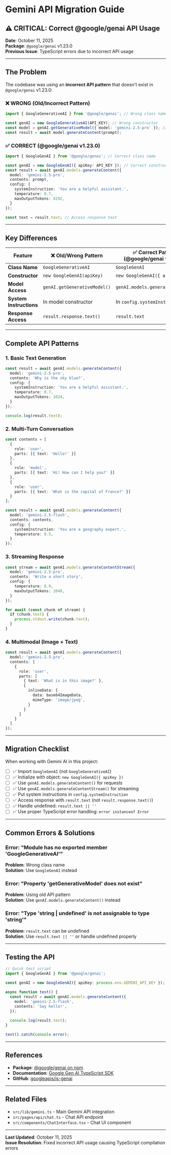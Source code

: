 # Gemini API Migration Guide

## ⚠️ CRITICAL: Correct @google/genai API Usage

**Date**: October 11, 2025  
**Package**: `@google/genai` v1.23.0  
**Previous Issue**: TypeScript errors due to incorrect API usage

---

## The Problem

The codebase was using an **incorrect API pattern** that doesn't exist in `@google/genai` v1.23.0:

### ❌ WRONG (Old/Incorrect Pattern)
```typescript
import { GoogleGenerativeAI } from '@google/genai'; // Wrong class name

const genAI = new GoogleGenerativeAI(API_KEY); // Wrong constructor
const model = genAI.getGenerativeModel({ model: 'gemini-2.5-pro' }); // Method doesn't exist!
const result = await model.generateContent(prompt);
```

### ✅ CORRECT (@google/genai v1.23.0)
```typescript
import { GoogleGenAI } from '@google/genai'; // Correct class name

const genAI = new GoogleGenAI({ apiKey: API_KEY }); // Correct constructor
const result = await genAI.models.generateContent({
  model: 'gemini-2.5-pro',
  contents: prompt,
  config: {
    systemInstruction: 'You are a helpful assistant.',
    temperature: 0.7,
    maxOutputTokens: 8192,
  }
});

const text = result.text; // Access response text
```

---

## Key Differences

| Feature | ❌ Old/Wrong Pattern | ✅ Correct Pattern (@google/genai v1.23.0) |
|---------|---------------------|-------------------------------------------|
| **Class Name** | `GoogleGenerativeAI` | `GoogleGenAI` |
| **Constructor** | `new GoogleGenAI(apiKey)` | `new GoogleGenAI({ apiKey })` |
| **Model Access** | `genAI.getGenerativeModel()` | `genAI.models.generateContent()` |
| **System Instructions** | In model constructor | In `config.systemInstruction` |
| **Response Access** | `result.response.text()` | `result.text` |

---

## Complete API Patterns

### 1. Basic Text Generation

```typescript
const result = await genAI.models.generateContent({
  model: 'gemini-2.5-pro',
  contents: 'Why is the sky blue?',
  config: {
    systemInstruction: 'You are a helpful assistant.',
    temperature: 0.7,
    maxOutputTokens: 1024,
  }
});

console.log(result.text);
```

### 2. Multi-Turn Conversation

```typescript
const contents = [
  {
    role: 'user',
    parts: [{ text: 'Hello!' }]
  },
  {
    role: 'model',
    parts: [{ text: 'Hi! How can I help you?' }]
  },
  {
    role: 'user',
    parts: [{ text: 'What is the capital of France?' }]
  }
];

const result = await genAI.models.generateContent({
  model: 'gemini-2.5-flash',
  contents: contents,
  config: {
    systemInstruction: 'You are a geography expert.',
    temperature: 0.5,
  }
});
```

### 3. Streaming Response

```typescript
const stream = await genAI.models.generateContentStream({
  model: 'gemini-2.5-pro',
  contents: 'Write a short story',
  config: {
    temperature: 0.9,
    maxOutputTokens: 2048,
  }
});

for await (const chunk of stream) {
  if (chunk.text) {
    process.stdout.write(chunk.text);
  }
}
```

### 4. Multimodal (Image + Text)

```typescript
const result = await genAI.models.generateContent({
  model: 'gemini-2.5-pro',
  contents: [
    {
      role: 'user',
      parts: [
        { text: 'What is in this image?' },
        {
          inlineData: {
            data: base64ImageData,
            mimeType: 'image/jpeg',
          }
        }
      ]
    }
  ]
});
```

---

## Migration Checklist

When working with Gemini AI in this project:

- [ ] ✅ Import `GoogleGenAI` (not `GoogleGenerativeAI`)
- [ ] ✅ Initialize with object: `new GoogleGenAI({ apiKey })`
- [ ] ✅ Use `genAI.models.generateContent()` for requests
- [ ] ✅ Use `genAI.models.generateContentStream()` for streaming
- [ ] ✅ Put system instructions in `config.systemInstruction`
- [ ] ✅ Access response with `result.text` (not `result.response.text()`)
- [ ] ✅ Handle undefined: `result.text || ''`
- [ ] ✅ Use proper TypeScript error handling: `error instanceof Error`

---

## Common Errors & Solutions

### Error: "Module has no exported member 'GoogleGenerativeAI'"

**Problem**: Wrong class name  
**Solution**: Use `GoogleGenAI` instead

### Error: "Property 'getGenerativeModel' does not exist"

**Problem**: Using old API pattern  
**Solution**: Use `genAI.models.generateContent()` instead

### Error: "Type 'string | undefined' is not assignable to type 'string'"

**Problem**: `result.text` can be undefined  
**Solution**: Use `result.text || ''` or handle undefined properly

---

## Testing the API

```typescript
// Quick test script
import { GoogleGenAI } from '@google/genai';

const genAI = new GoogleGenAI({ apiKey: process.env.GEMINI_API_KEY });

async function test() {
  const result = await genAI.models.generateContent({
    model: 'gemini-2.5-flash',
    contents: 'Say hello!',
  });
  
  console.log(result.text);
}

test().catch(console.error);
```

---

## References

- **Package**: [@google/genai on npm](https://www.npmjs.com/package/@google/genai)
- **Documentation**: [Google Gen AI TypeScript SDK](https://googleapis.github.io/js-genai/)
- **GitHub**: [googleapis/js-genai](https://github.com/googleapis/js-genai)

---

## Related Files

- `src/lib/gemini.ts` - Main Gemini API integration
- `src/pages/api/chat.ts` - Chat API endpoint
- `src/components/ChatInterface.tsx` - Chat UI component

---

**Last Updated**: October 11, 2025  
**Issue Resolution**: Fixed incorrect API usage causing TypeScript compilation errors

